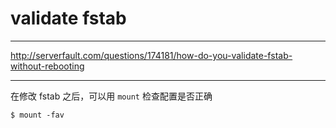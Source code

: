 # validate fstab

---

http://serverfault.com/questions/174181/how-do-you-validate-fstab-without-rebooting

---

在修改 fstab 之后，可以用 `mount` 检查配置是否正确

```
$ mount -fav
```
